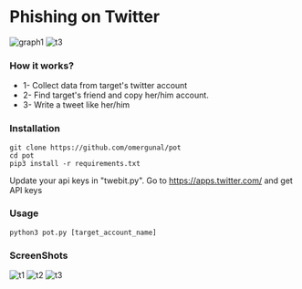 # Phishing on Twitter
![graph1](https://github.com/omergunal/T/blob/master/img/1.png)
![t3](https://github.com/omergunal/PoT/blob/master/img/t3.png)
### How it works?

* 1- Collect data from target's twitter account
* 2- Find target's friend and copy her/him account.
* 3- Write a tweet like her/him

### Installation
```
git clone https://github.com/omergunal/pot
cd pot
pip3 install -r requirements.txt
```
Update your api keys in "twebit.py". Go to https://apps.twitter.com/ and get API keys

### Usage
```
python3 pot.py [target_account_name]
```

### ScreenShots

![t1](https://github.com/omergunal/PoT/blob/master/img/t1.png)
![t2](https://github.com/omergunal/PoT/blob/master/img/t2.png)
![t3](https://github.com/omergunal/PoT/blob/master/img/t3.png)
